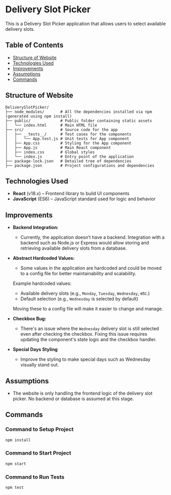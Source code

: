 # Delivery Slot Picker

This is a Delivery Slot Picker application that allows users to select available delivery slots.

## Table of Contents

- [Structure of Website](#structure-of-website)
- [Technologies Used](#technologies-used)
- [Improvements](#improvements)
- [Assumptions](#assumptions)
- [Commands](#command)

## Structure of Website

```
DeliverySlotPicker/
├── node_modules/       # All the dependencies installed via npm (generated using npm install)
├── public/             # Public folder containing static assets
│   └── index.html      # Main HTML file
├── src/                # Source code for the app
│   ├── __tests__/      # Test cases for the components
│   │   └── App.test.js # Unit tests for App component
│   ├── App.css         # Styling for the App component
│   ├── App.js          # Main React component
│   ├── index.css       # Global styles
│   └── index.js        # Entry point of the application
├── package-lock.json   # Detailed tree of dependencies
├── package.json        # Project configurations and dependencies
```

## Technologies Used

- **React** (v18.x) – Frontend library to build UI components
- **JavaScript** (ES6) – JavaScript standard used for logic and behavior

## Improvements

- **Backend Integration:**
  - Currently, the application doesn’t have a backend. Integration with a backend such as Node.js or Express would allow storing and retrieving available delivery slots from a database.
  
- **Abstract Hardcoded Values:**
  - Some values in the application are hardcoded and could be moved to a config file for better maintainability and scalability.
  
  Example hardcoded values:
  - Available delivery slots (e.g., `Monday`, `Tuesday`, `Wednesday`, etc.)
  - Default selection (e.g., `Wednesday` is selected by default)
  
  Moving these to a config file will make it easier to change and manage.

- **Checkbox Bug:**
  - There's an issue where the `Wednesday` delivery slot is still selected even after checking the checkbox. Fixing this issue requires updating the component's state logic and the checkbox handler.

- **Special Days Styling**
  - Improve the styling to make special days such as Wednesday visually stand out.

## Assumptions

- The website is only handling the frontend logic of the delivery slot picker. No backend or database is assumed at this stage.

## Commands

### Command to Setup Project

```bash
npm install
```

### Command to Start Project

```bash
npm start
```

### Command to Run Tests

```bash
npm test
```
